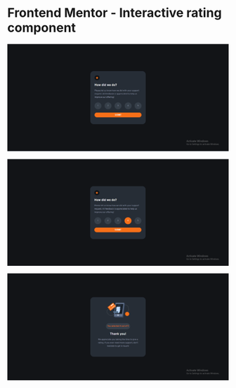 # Frontend Mentor - Interactive rating component

![Design preview for the Interactive rating component coding challenge](./images/desktop_view.png)

![Active states preview for the Interactive rating component coding challenge](./images/Active_states.png)

![submitted state for the Interactive rating component coding challenge](./images/Submitted_state.png)